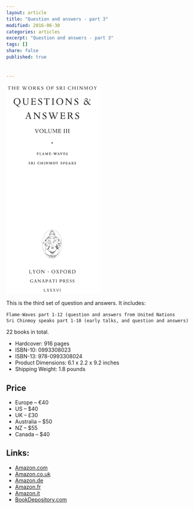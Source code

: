 ```yaml
---
layout: article
title: "Question and answers - part 3"
modified: 2016-06-30
categories: articles
excerpt: "Question and answers - part 3"
tags: []
share: false
published: true


---
```


<img src="/images/05-questions-and-answers-3-cover.jpg" width="250" alt="qa-3" />


This is the third set of question and answers. It includes:

    Flame-Waves part 1-12 (question and answers from United Nations
    Sri Chinmoy speaks part 1-10 (early talks, and question and answers)

22 books in total.

- Hardcover: 916 pages
- ISBN-10: 0993308023
- ISBN-13: 978-0993308024
- Product Dimensions: 6.1 x 2.2 x 9.2 inches
- Shipping Weight: 1.8 pounds
 
## Price

- Europe – €40
- US – $40
- UK – £30
- Australia – $50
- NZ – $55
- Canada – $40

## Links:

- [Amazon.com](https://www.amazon.com/Questions-Answers-vol-III-Flame-Waves/dp/0993308023)
- [Amazon.co.uk](https://www.amazon.co.uk/Questions-Answers-vol-III-Flame-Waves/dp/0993308023)
- [Amazon.de](https://www.amazon.de/Questions-Answers-vol-III-Flame-Waves/dp/0993308023)
- [Amazon.fr](https://www.amazon.fr/Questions-Answers-vol-III-Flame-Waves/dp/0993308023)
- [Amazon.it](https://www.amazon.it/Questions-Answers-vol-III-Flame-Waves/dp/0993308023)
- [BookDepository.com](http://www.bookdepository.com/Questions--Answers-Vol-III-Sri-Chinmoy/9780993308024)

